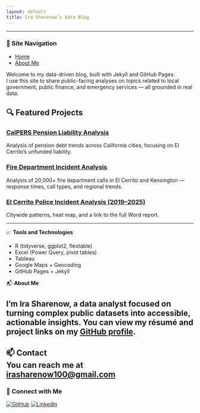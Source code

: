 ```yaml
---
layout: default
title: Ira Sharenow’s Data Blog
---
```

---

### 📌 Site Navigation

- [Home](/)
- [About Me](/about/)

Welcome to my data-driven blog, built with Jekyll and GitHub Pages.  
I use this site to share public-facing analyses on topics related to local government, public finance, and emergency services — all grounded in real data.

## 🔍 Featured Projects

### [CalPERS Pension Liability Analysis](/calpers-ual-analysis/)
Analysis of pension debt trends across California cities, focusing on El Cerrito’s unfunded liability.
### [Fire Department Incident Analysis](/fire-department-analysis/)
Analysis of 20,000+ fire department calls in El Cerrito and Kensington — response times, call types, and regional trends.
### [El Cerrito Police Incident Analysis (2019–2025)](/police-incident-analysis/)
Citywide patterns, heat map, and a link to the full Word report.


---

📈 **Tools and Technologies**

- R (tidyverse, ggplot2, flextable)  
- Excel (Power Query, pivot tables)  
- Tableau  
- Google Maps + Geocoding  
- GitHub Pages + Jekyll

📬 **About Me**

I’m Ira Sharenow, a data analyst focused on turning complex public datasets into accessible, actionable insights. You can view my résumé and project links on my [GitHub profile](https://github.com/IraSharenow100).
---

📫 **Contact**  
You can reach me at [irasharenow100@gmail.com](mailto:irasharenow100@gmail.com)
---

### 🔗 Connect with Me

[![GitHub](https://img.shields.io/badge/GitHub-100000?style=flat&logo=github&logoColor=white)](https://github.com/IraSharenow100)
[![LinkedIn](https://img.shields.io/badge/LinkedIn-0A66C2?style=flat&logo=linkedin&logoColor=white)](https://www.linkedin.com/in/irasharenow)
